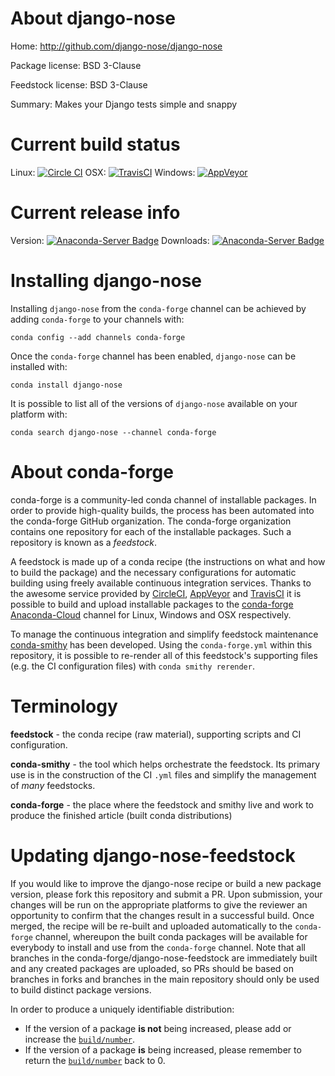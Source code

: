 About django-nose
=================

Home: http://github.com/django-nose/django-nose

Package license: BSD 3-Clause

Feedstock license: BSD 3-Clause

Summary: Makes your Django tests simple and snappy



Current build status
====================

Linux: [![Circle CI](https://circleci.com/gh/conda-forge/django-nose-feedstock.svg?style=shield)](https://circleci.com/gh/conda-forge/django-nose-feedstock)
OSX: [![TravisCI](https://travis-ci.org/conda-forge/django-nose-feedstock.svg?branch=master)](https://travis-ci.org/conda-forge/django-nose-feedstock)
Windows: [![AppVeyor](https://ci.appveyor.com/api/projects/status/github/conda-forge/django-nose-feedstock?svg=True)](https://ci.appveyor.com/project/conda-forge/django-nose-feedstock/branch/master)

Current release info
====================
Version: [![Anaconda-Server Badge](https://anaconda.org/conda-forge/django-nose/badges/version.svg)](https://anaconda.org/conda-forge/django-nose)
Downloads: [![Anaconda-Server Badge](https://anaconda.org/conda-forge/django-nose/badges/downloads.svg)](https://anaconda.org/conda-forge/django-nose)

Installing django-nose
======================

Installing `django-nose` from the `conda-forge` channel can be achieved by adding `conda-forge` to your channels with:

```
conda config --add channels conda-forge
```

Once the `conda-forge` channel has been enabled, `django-nose` can be installed with:

```
conda install django-nose
```

It is possible to list all of the versions of `django-nose` available on your platform with:

```
conda search django-nose --channel conda-forge
```


About conda-forge
=================

conda-forge is a community-led conda channel of installable packages.
In order to provide high-quality builds, the process has been automated into the
conda-forge GitHub organization. The conda-forge organization contains one repository
for each of the installable packages. Such a repository is known as a *feedstock*.

A feedstock is made up of a conda recipe (the instructions on what and how to build
the package) and the necessary configurations for automatic building using freely
available continuous integration services. Thanks to the awesome service provided by
[CircleCI](https://circleci.com/), [AppVeyor](http://www.appveyor.com/)
and [TravisCI](https://travis-ci.org/) it is possible to build and upload installable
packages to the [conda-forge](https://anaconda.org/conda-forge)
[Anaconda-Cloud](http://docs.anaconda.org/) channel for Linux, Windows and OSX respectively.

To manage the continuous integration and simplify feedstock maintenance
[conda-smithy](http://github.com/conda-forge/conda-smithy) has been developed.
Using the ``conda-forge.yml`` within this repository, it is possible to re-render all of
this feedstock's supporting files (e.g. the CI configuration files) with ``conda smithy rerender``.


Terminology
===========

**feedstock** - the conda recipe (raw material), supporting scripts and CI configuration.

**conda-smithy** - the tool which helps orchestrate the feedstock.
                   Its primary use is in the construction of the CI ``.yml`` files
                   and simplify the management of *many* feedstocks.

**conda-forge** - the place where the feedstock and smithy live and work to
                  produce the finished article (built conda distributions)


Updating django-nose-feedstock
==============================

If you would like to improve the django-nose recipe or build a new
package version, please fork this repository and submit a PR. Upon submission,
your changes will be run on the appropriate platforms to give the reviewer an
opportunity to confirm that the changes result in a successful build. Once
merged, the recipe will be re-built and uploaded automatically to the
`conda-forge` channel, whereupon the built conda packages will be available for
everybody to install and use from the `conda-forge` channel.
Note that all branches in the conda-forge/django-nose-feedstock are
immediately built and any created packages are uploaded, so PRs should be based
on branches in forks and branches in the main repository should only be used to
build distinct package versions.

In order to produce a uniquely identifiable distribution:
 * If the version of a package **is not** being increased, please add or increase
   the [``build/number``](http://conda.pydata.org/docs/building/meta-yaml.html#build-number-and-string).
 * If the version of a package **is** being increased, please remember to return
   the [``build/number``](http://conda.pydata.org/docs/building/meta-yaml.html#build-number-and-string)
   back to 0.
